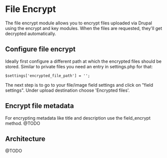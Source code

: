# File Encrypt
The file encrypt module allows you to encrypt files uploaded via Drupal using
the encrypt and key modules. When the files are requested, they'll get decrypted
automatically.

## Configure file encrypt

Ideally first configure a different path at which the encrypted files should be
stored. Similar to private files you need an entry in settings.php for that:
```
$settings['encrypted_file_path'] = '';
```

The next step is to go to your file/image field settings and click on
"field settings". Under upload destination choose 'Encrypted files'.

## Encrypt file metadata

For encrypting metadata like title and description use the field_encrypt method.
@TODO

## Architecture

@TODO


